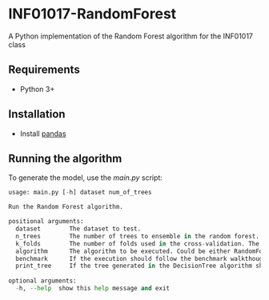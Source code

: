 # INF01017-RandomForest
A Python implementation of the Random Forest algorithm for the INF01017 class

## Requirements
 - Python 3+

## Installation

- Install [pandas](https://pandas.pydata.org/)

## Running the algorithm

To generate the model, use the *main.py* script:

```python
usage: main.py [-h] dataset num_of_trees

Run the Random Forest algorithm.

positional arguments:
  dataset        The dataset to test.
  n_trees        The number of trees to ensemble in the random forest. The default is 10.
  k_folds        The number of folds used in the cross-validation. The default is 10.
  algorithm      The algorithm to be executed. Could be either RandomForest or DecisionTree.
  benchmark      If the execution should follow the benchmark walkthough.
  print_tree     If the tree generated in the DecisionTree algorithm should be printed.
  
optional arguments:
  -h, --help  show this help message and exit
```
